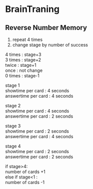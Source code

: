 # BrainTraning  
  
## Reverse Number Memory
  
1. repeat 4 times  
2. change stage by number of success  

4 times : stage+3  
3 times : stage+2  
twice : stage+1  
once : not change  
0 times : stage-1  
  
stage 1  
showtime per card : 4 seconds  
answertime per card : 4 seconds  
  
  
stage 2  
showtime per card : 4 seconds  
answertime per card : 2 seconds  
  
  
stage 3  
showtime per card : 2 seconds  
answertime per card : 4 seconds  
  
  
stage 4  
showtime per card : 2 seconds  
answertime per card : 2 seconds

if stage>4:  
number of cards +1  
else if stage<1 :  
number of cards -1
